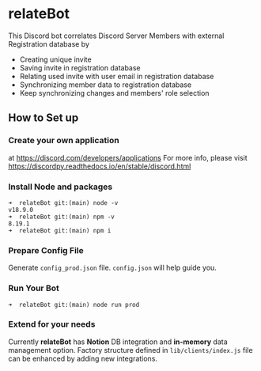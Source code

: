 # relateBot
This Discord bot correlates Discord Server Members with external Registration database by 
 * Creating unique invite
 * Saving invite in registration database
 * Relating used invite with user email in registration database 
 * Synchronizing member data to registration database
 * Keep synchronizing changes and members' role selection
 
## How to Set up 
 
### Create your own application 
at https://discord.com/developers/applications 
For more info, please visit https://discordpy.readthedocs.io/en/stable/discord.html 
 
### Install Node and packages
```
➜  relateBot git:(main) node -v
v18.9.0
➜  relateBot git:(main) npm -v
8.19.1
➜  relateBot git:(main) npm i
```

### Prepare Config File
Generate `config_prod.json` file. `config.json` will help guide you. 
 
### Run Your Bot
```
➜  relateBot git:(main) node run prod
```

### Extend for your needs
Currently **relateBot** has **Notion** DB integration and **in-memory** data management option. Factory structure defined in `lib/clients/index.js` file can be enhanced by adding new integrations.  

